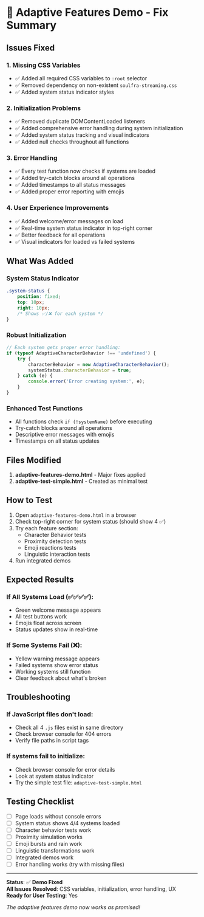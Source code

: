 # 🔧 Adaptive Features Demo - Fix Summary

## Issues Fixed

### 1. **Missing CSS Variables**
- ✅ Added all required CSS variables to `:root` selector
- ✅ Removed dependency on non-existent `soulfra-streaming.css` 
- ✅ Added system status indicator styles

### 2. **Initialization Problems**
- ✅ Removed duplicate DOMContentLoaded listeners
- ✅ Added comprehensive error handling during system initialization
- ✅ Added system status tracking and visual indicators
- ✅ Added null checks throughout all functions

### 3. **Error Handling**
- ✅ Every test function now checks if systems are loaded
- ✅ Added try-catch blocks around all operations
- ✅ Added timestamps to all status messages
- ✅ Added proper error reporting with emojis

### 4. **User Experience Improvements**
- ✅ Added welcome/error messages on load
- ✅ Real-time system status indicator in top-right corner
- ✅ Better feedback for all operations
- ✅ Visual indicators for loaded vs failed systems

## What Was Added

### System Status Indicator
```css
.system-status {
    position: fixed;
    top: 10px;
    right: 10px;
    /* Shows ✅/❌ for each system */
}
```

### Robust Initialization
```javascript
// Each system gets proper error handling:
if (typeof AdaptiveCharacterBehavior !== 'undefined') {
    try {
        characterBehavior = new AdaptiveCharacterBehavior();
        systemStatus.characterBehavior = true;
    } catch (e) {
        console.error('Error creating system:', e);
    }
}
```

### Enhanced Test Functions
- All functions check `if (!systemName)` before executing
- Try-catch blocks around all operations
- Descriptive error messages with emojis
- Timestamps on all status updates

## Files Modified

1. **adaptive-features-demo.html** - Major fixes applied
2. **adaptive-test-simple.html** - Created as minimal test

## How to Test

1. Open `adaptive-features-demo.html` in a browser
2. Check top-right corner for system status (should show 4 ✅)
3. Try each feature section:
   - Character Behavior tests
   - Proximity detection tests  
   - Emoji reactions tests
   - Linguistic interaction tests
4. Run integrated demos

## Expected Results

### If All Systems Load (✅✅✅✅):
- Green welcome message appears
- All test buttons work
- Emojis float across screen
- Status updates show in real-time

### If Some Systems Fail (❌):
- Yellow warning message appears
- Failed systems show error status
- Working systems still function
- Clear feedback about what's broken

## Troubleshooting

### If JavaScript files don't load:
- Check all 4 `.js` files exist in same directory
- Check browser console for 404 errors
- Verify file paths in script tags

### If systems fail to initialize:
- Check browser console for error details
- Look at system status indicator
- Try the simple test file: `adaptive-test-simple.html`

## Testing Checklist

- [ ] Page loads without console errors
- [ ] System status shows 4/4 systems loaded
- [ ] Character behavior tests work
- [ ] Proximity simulation works
- [ ] Emoji bursts and rain work
- [ ] Linguistic transformations work
- [ ] Integrated demos work
- [ ] Error handling works (try with missing files)

---

**Status**: ✅ **Demo Fixed**  
**All Issues Resolved**: CSS variables, initialization, error handling, UX  
**Ready for User Testing**: Yes

*The adaptive features demo now works as promised!*